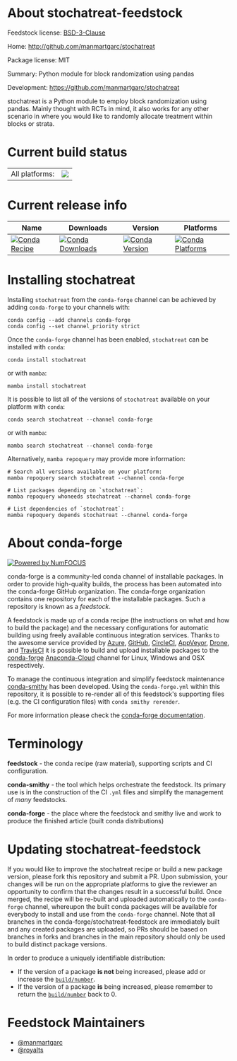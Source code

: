 About stochatreat-feedstock
===========================

Feedstock license: [BSD-3-Clause](https://github.com/conda-forge/stochatreat-feedstock/blob/main/LICENSE.txt)

Home: http://github.com/manmartgarc/stochatreat

Package license: MIT

Summary: Python module for block randomization using pandas

Development: https://github.com/manmartgarc/stochatreat

stochatreat is a Python module to employ block randomization using pandas.
Mainly thought with RCTs in mind, it also works for any other scenario in
where you would like to randomly allocate treatment within blocks or strata.


Current build status
====================


<table><tr><td>All platforms:</td>
    <td>
      <a href="https://dev.azure.com/conda-forge/feedstock-builds/_build/latest?definitionId=7184&branchName=main">
        <img src="https://dev.azure.com/conda-forge/feedstock-builds/_apis/build/status/stochatreat-feedstock?branchName=main">
      </a>
    </td>
  </tr>
</table>

Current release info
====================

| Name | Downloads | Version | Platforms |
| --- | --- | --- | --- |
| [![Conda Recipe](https://img.shields.io/badge/recipe-stochatreat-green.svg)](https://anaconda.org/conda-forge/stochatreat) | [![Conda Downloads](https://img.shields.io/conda/dn/conda-forge/stochatreat.svg)](https://anaconda.org/conda-forge/stochatreat) | [![Conda Version](https://img.shields.io/conda/vn/conda-forge/stochatreat.svg)](https://anaconda.org/conda-forge/stochatreat) | [![Conda Platforms](https://img.shields.io/conda/pn/conda-forge/stochatreat.svg)](https://anaconda.org/conda-forge/stochatreat) |

Installing stochatreat
======================

Installing `stochatreat` from the `conda-forge` channel can be achieved by adding `conda-forge` to your channels with:

```
conda config --add channels conda-forge
conda config --set channel_priority strict
```

Once the `conda-forge` channel has been enabled, `stochatreat` can be installed with `conda`:

```
conda install stochatreat
```

or with `mamba`:

```
mamba install stochatreat
```

It is possible to list all of the versions of `stochatreat` available on your platform with `conda`:

```
conda search stochatreat --channel conda-forge
```

or with `mamba`:

```
mamba search stochatreat --channel conda-forge
```

Alternatively, `mamba repoquery` may provide more information:

```
# Search all versions available on your platform:
mamba repoquery search stochatreat --channel conda-forge

# List packages depending on `stochatreat`:
mamba repoquery whoneeds stochatreat --channel conda-forge

# List dependencies of `stochatreat`:
mamba repoquery depends stochatreat --channel conda-forge
```


About conda-forge
=================

[![Powered by
NumFOCUS](https://img.shields.io/badge/powered%20by-NumFOCUS-orange.svg?style=flat&colorA=E1523D&colorB=007D8A)](https://numfocus.org)

conda-forge is a community-led conda channel of installable packages.
In order to provide high-quality builds, the process has been automated into the
conda-forge GitHub organization. The conda-forge organization contains one repository
for each of the installable packages. Such a repository is known as a *feedstock*.

A feedstock is made up of a conda recipe (the instructions on what and how to build
the package) and the necessary configurations for automatic building using freely
available continuous integration services. Thanks to the awesome service provided by
[Azure](https://azure.microsoft.com/en-us/services/devops/), [GitHub](https://github.com/),
[CircleCI](https://circleci.com/), [AppVeyor](https://www.appveyor.com/),
[Drone](https://cloud.drone.io/welcome), and [TravisCI](https://travis-ci.com/)
it is possible to build and upload installable packages to the
[conda-forge](https://anaconda.org/conda-forge) [Anaconda-Cloud](https://anaconda.org/)
channel for Linux, Windows and OSX respectively.

To manage the continuous integration and simplify feedstock maintenance
[conda-smithy](https://github.com/conda-forge/conda-smithy) has been developed.
Using the ``conda-forge.yml`` within this repository, it is possible to re-render all of
this feedstock's supporting files (e.g. the CI configuration files) with ``conda smithy rerender``.

For more information please check the [conda-forge documentation](https://conda-forge.org/docs/).

Terminology
===========

**feedstock** - the conda recipe (raw material), supporting scripts and CI configuration.

**conda-smithy** - the tool which helps orchestrate the feedstock.
                   Its primary use is in the construction of the CI ``.yml`` files
                   and simplify the management of *many* feedstocks.

**conda-forge** - the place where the feedstock and smithy live and work to
                  produce the finished article (built conda distributions)


Updating stochatreat-feedstock
==============================

If you would like to improve the stochatreat recipe or build a new
package version, please fork this repository and submit a PR. Upon submission,
your changes will be run on the appropriate platforms to give the reviewer an
opportunity to confirm that the changes result in a successful build. Once
merged, the recipe will be re-built and uploaded automatically to the
`conda-forge` channel, whereupon the built conda packages will be available for
everybody to install and use from the `conda-forge` channel.
Note that all branches in the conda-forge/stochatreat-feedstock are
immediately built and any created packages are uploaded, so PRs should be based
on branches in forks and branches in the main repository should only be used to
build distinct package versions.

In order to produce a uniquely identifiable distribution:
 * If the version of a package **is not** being increased, please add or increase
   the [``build/number``](https://docs.conda.io/projects/conda-build/en/latest/resources/define-metadata.html#build-number-and-string).
 * If the version of a package **is** being increased, please remember to return
   the [``build/number``](https://docs.conda.io/projects/conda-build/en/latest/resources/define-metadata.html#build-number-and-string)
   back to 0.

Feedstock Maintainers
=====================

* [@manmartgarc](https://github.com/manmartgarc/)
* [@royalts](https://github.com/royalts/)

